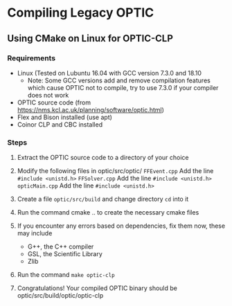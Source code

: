 # Compiling Legacy OPTIC
## Using CMake on Linux for OPTIC-CLP
### Requirements
- Linux (Tested on Lubuntu 16.04 with GCC version 7.3.0 and 18.10
    - Note: Some GCC versions add and remove compilation features which cause OPTIC not to compile, try to use 7.3.0 if your compiler does not work
- OPTIC source code (from https://nms.kcl.ac.uk/planning/software/optic.html)
- Flex and Bison installed (use apt)
- Coinor CLP and CBC installed
### Steps
1. Extract the OPTIC source code to a directory of your choice

2. Modify the following files in optic/src/optic/
`FFEvent.cpp`
Add the line `#include <unistd.h>`
`FFSolver.cpp`
Add the line `#include <unistd.h>`
`opticMain.cpp`
Add the line `#include <unistd.h>`
3. Create a file `optic/src/build` and change directory `cd` into it 
4. Run the command cmake .. to create the necessary cmake files
5. If you encounter any errors based on dependencies, fix them now, these may include
    - G++, the C++ compiler
    - GSL, the Scientific Library
    - Zlib
6. Run the command `make optic-clp`
7. Congratulations! Your compiled OPTIC binary should be optic/src/build/optic/optic-clp
